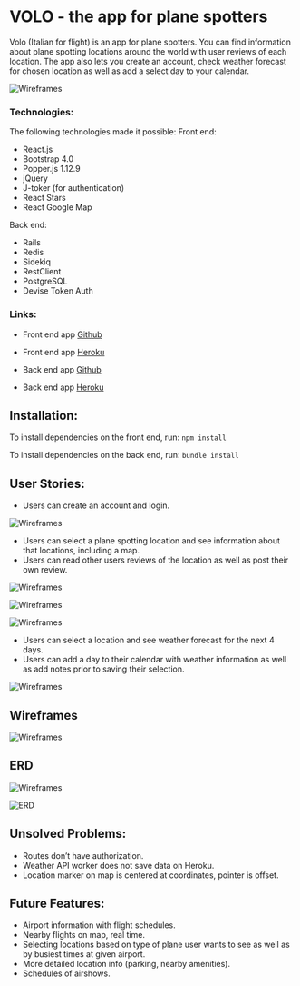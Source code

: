 # VOLO - the app for plane spotters

Volo (Italian for flight) is an app for plane spotters. You can find information about plane spotting locations around the world with user reviews of each location. The app also lets you create an account, check weather forecast for chosen location as well as add a select day to your calendar.

![Wireframes](/src/images/volo-homepage.png)

### Technologies:
The following technologies made it possible:
Front end:
- React.js
- Bootstrap 4.0
- Popper.js 1.12.9
- jQuery
- J-toker (for authentication)
- React Stars
- React Google Map

Back end:
- Rails
- Redis
- Sidekiq
- RestClient
- PostgreSQL
- Devise Token Auth

### Links:

- Front end app [Github](https://github.com/levatech007/volo-react-app)
- Front end app [Heroku](https://volo-app.herokuapp.com)

- Back end app [Github](https://github.com/levatech007/volo_rails_api)
- Back end app [Heroku](https://volo-rails-api.herokuapp.com)

## Installation:

To install dependencies on the front end, run:
`npm install`

To install dependencies on the back end, run:
`bundle install`

## User Stories:
- Users can create an account and login.

![Wireframes](/src/images/login-page.png)

- Users can select a plane spotting location and see information about that locations, including a map.
- Users can read other users reviews of the location as well as post their own review.

![Wireframes](/src/images/locations-menu-page.png)

![Wireframes](/src/images/location-page.png)

![Wireframes](/src/images/location-review-page.png)
- Users can select a location and see weather forecast for the next 4 days.
- Users can add a day to their calendar with weather information as well as add notes prior to saving their selection.

![Wireframes](/src/images/calendar-page.png)

## Wireframes

![Wireframes](/src/images/wireframes.JPG)

## ERD
![Wireframes](/src/images/ERD.png)

![ERD](/src/images/ERD.png)

## Unsolved Problems:
- Routes don’t have authorization.
- Weather API worker does not save data on Heroku.
- Location marker on map is centered at coordinates, pointer is offset.


## Future Features:
- Airport information with flight schedules.
- Nearby flights on map, real time.
- Selecting locations based on type of plane user wants to see as well as by busiest times at given airport.
- More detailed location info (parking, nearby amenities).
- Schedules of airshows.
